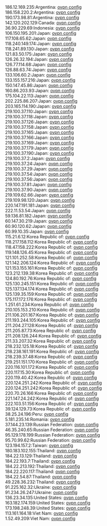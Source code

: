 186.12.169.235:Argentina: [ovpn config](vpn/186_12_169_235.ovpn)  
186.158.220.2:Argentina: [ovpn config](vpn/186_158_220_2.ovpn)  
190.173.98.81:Argentina: [ovpn config](vpn/190_173_98_81.ovpn)  
142.120.202.129:Canada: [ovpn config](vpn/142_120_202_129.ovpn)  
36.90.229.69:Indonesia: [ovpn config](vpn/36_90_229_69.ovpn)  
106.150.195.201:Japan: [ovpn config](vpn/106_150_195_201.ovpn)  
117.108.65.62:Japan: [ovpn config](vpn/117_108_65_62.ovpn)  
118.240.149.174:Japan: [ovpn config](vpn/118_240_149_174.ovpn)  
118.241.89.130:Japan: [ovpn config](vpn/118_241_89_130.ovpn)  
121.83.50.175:Japan: [ovpn config](vpn/121_83_50_175.ovpn)  
126.26.32.194:Japan: [ovpn config](vpn/126_26_32_194.ovpn)  
126.77.114.68:Japan: [ovpn config](vpn/126_77_114_68.ovpn)  
126.88.63.74:Japan: [ovpn config](vpn/126_88_63_74.ovpn)  
133.106.60.2:Japan: [ovpn config](vpn/133_106_60_2.ovpn)  
133.155.157.216:Japan: [ovpn config](vpn/133_155_157_216.ovpn)  
150.147.45.86:Japan: [ovpn config](vpn/150_147_45_86.ovpn)  
160.86.203.93:Japan: [ovpn config](vpn/160_86_203_93.ovpn)  
175.104.22.113:Japan: [ovpn config](vpn/175_104_22_113.ovpn)  
202.225.86.207:Japan: [ovpn config](vpn/202_225_86_207.ovpn)  
203.165.114.190:Japan: [ovpn config](vpn/203_165_114_190.ovpn)  
219.100.37.110:Japan: [ovpn config](vpn/219_100_37_110.ovpn)  
219.100.37.118:Japan: [ovpn config](vpn/219_100_37_118.ovpn)  
219.100.37.126:Japan: [ovpn config](vpn/219_100_37_126.ovpn)  
219.100.37.158:Japan: [ovpn config](vpn/219_100_37_158.ovpn)  
219.100.37.165:Japan: [ovpn config](vpn/219_100_37_165.ovpn)  
219.100.37.166:Japan: [ovpn config](vpn/219_100_37_166.ovpn)  
219.100.37.169:Japan: [ovpn config](vpn/219_100_37_169.ovpn)  
219.100.37.179:Japan: [ovpn config](vpn/219_100_37_179.ovpn)  
219.100.37.190:Japan: [ovpn config](vpn/219_100_37_190.ovpn)  
219.100.37.2:Japan: [ovpn config](vpn/219_100_37_2.ovpn)  
219.100.37.24:Japan: [ovpn config](vpn/219_100_37_24.ovpn)  
219.100.37.29:Japan: [ovpn config](vpn/219_100_37_29.ovpn)  
219.100.37.54:Japan: [ovpn config](vpn/219_100_37_54.ovpn)  
219.100.37.56:Japan: [ovpn config](vpn/219_100_37_56.ovpn)  
219.100.37.81:Japan: [ovpn config](vpn/219_100_37_81.ovpn)  
219.100.37.90:Japan: [ovpn config](vpn/219_100_37_90.ovpn)  
219.109.62.66:Japan: [ovpn config](vpn/219_109_62_66.ovpn)  
219.109.98.120:Japan: [ovpn config](vpn/219_109_98_120.ovpn)  
220.147.191.181:Japan: [ovpn config](vpn/220_147_191_181.ovpn)  
222.11.53.54:Japan: [ovpn config](vpn/222_11_53_54.ovpn)  
59.136.81.182:Japan: [ovpn config](vpn/59_136_81_182.ovpn)  
60.147.30.219:Japan: [ovpn config](vpn/60_147_30_219.ovpn)  
60.90.120.62:Japan: [ovpn config](vpn/60_90_120_62.ovpn)  
60.99.10.35:Japan: [ovpn config](vpn/60_99_10_35.ovpn)  
115.21.6.12:Korea Republic of: [ovpn config](vpn/115_21_6_12.ovpn)  
118.217.158.112:Korea Republic of: [ovpn config](vpn/118_217_158_112.ovpn)  
118.47.158.222:Korea Republic of: [ovpn config](vpn/118_47_158_222.ovpn)  
119.148.126.45:Korea Republic of: [ovpn config](vpn/119_148_126_45.ovpn)  
121.101.252.58:Korea Republic of: [ovpn config](vpn/121_101_252_58.ovpn)  
121.142.206.124:Korea Republic of: [ovpn config](vpn/121_142_206_124.ovpn)  
121.153.155.161:Korea Republic of: [ovpn config](vpn/121_153_155_161.ovpn)  
123.212.139.38:Korea Republic of: [ovpn config](vpn/123_212_139_38.ovpn)  
124.80.192.76:Korea Republic of: [ovpn config](vpn/124_80_192_76.ovpn)  
125.130.245.151:Korea Republic of: [ovpn config](vpn/125_130_245_151.ovpn)  
125.137.134.174:Korea Republic of: [ovpn config](vpn/125_137_134_174.ovpn)  
125.139.35.159:Korea Republic of: [ovpn config](vpn/125_139_35_159.ovpn)  
175.117.172.176:Korea Republic of: [ovpn config](vpn/175_117_172_176.ovpn)  
1.251.61.234:Korea Republic of: [ovpn config](vpn/1_251_61_234.ovpn)  
210.105.153.210:Korea Republic of: [ovpn config](vpn/210_105_153_210.ovpn)  
211.106.201.167:Korea Republic of: [ovpn config](vpn/211_106_201_167.ovpn)  
211.193.244.105:Korea Republic of: [ovpn config](vpn/211_193_244_105.ovpn)  
211.204.27.128:Korea Republic of: [ovpn config](vpn/211_204_27_128.ovpn)  
211.205.87.73:Korea Republic of: [ovpn config](vpn/211_205_87_73.ovpn)  
211.208.126.244:Korea Republic of: [ovpn config](vpn/211_208_126_244.ovpn)  
211.33.207.32:Korea Republic of: [ovpn config](vpn/211_33_207_32.ovpn)  
218.232.125.18:Korea Republic of: [ovpn config](vpn/218_232_125_18.ovpn)  
218.238.161.191:Korea Republic of: [ovpn config](vpn/218_238_161_191.ovpn)  
218.239.37.48:Korea Republic of: [ovpn config](vpn/218_239_37_48.ovpn)  
219.251.151.170:Korea Republic of: [ovpn config](vpn/219_251_151_170.ovpn)  
220.116.101.172:Korea Republic of: [ovpn config](vpn/220_116_101_172.ovpn)  
220.117.15.30:Korea Republic of: [ovpn config](vpn/220_117_15_30.ovpn)  
220.119.40.42:Korea Republic of: [ovpn config](vpn/220_119_40_42.ovpn)  
220.124.251.242:Korea Republic of: [ovpn config](vpn/220_124_251_242.ovpn)  
220.124.251.242:Korea Republic of: [ovpn config](vpn/220_124_251_242.ovpn)  
220.70.26.166:Korea Republic of: [ovpn config](vpn/220_70_26_166.ovpn)  
221.147.24.242:Korea Republic of: [ovpn config](vpn/221_147_24_242.ovpn)  
222.103.51.156:Korea Republic of: [ovpn config](vpn/222_103_51_156.ovpn)  
39.124.129.73:Korea Republic of: [ovpn config](vpn/39_124_129_73.ovpn)  
38.25.24.196:Peru: [ovpn config](vpn/38_25_24_196.ovpn)  
5.181.235.14:Romania: [ovpn config](vpn/5_181_235_14.ovpn)  
37.144.23.139:Russian Federation: [ovpn config](vpn/37_144_23_139.ovpn)  
46.35.240.65:Russian Federation: [ovpn config](vpn/46_35_240_65.ovpn)  
95.129.178.199:Russian Federation: [ovpn config](vpn/95_129_178_199.ovpn)  
95.70.99.62:Russian Federation: [ovpn config](vpn/95_70_99_62.ovpn)  
123.194.157.2:Taiwan: [ovpn config](vpn/123_194_157_2.ovpn)  
180.183.102.155:Thailand: [ovpn config](vpn/180_183_102_155.ovpn)  
184.22.13.129:Thailand: [ovpn config](vpn/184_22_13_129.ovpn)  
184.22.193.7:Thailand: [ovpn config](vpn/184_22_193_7.ovpn)  
184.22.213.192:Thailand: [ovpn config](vpn/184_22_213_192.ovpn)  
184.22.220.117:Thailand: [ovpn config](vpn/184_22_220_117.ovpn)  
184.22.54.87:Thailand: [ovpn config](vpn/184_22_54_87.ovpn)  
49.228.36.232:Thailand: [ovpn config](vpn/49_228_36_232.ovpn)  
91.225.162.32:Ukraine: [ovpn config](vpn/91_225_162_32.ovpn)  
91.234.26.247:Ukraine: [ovpn config](vpn/91_234_26_247.ovpn)  
136.23.34.135:United States: [ovpn config](vpn/136_23_34_135.ovpn)  
163.182.174.159:United States: [ovpn config](vpn/163_182_174_159.ovpn)  
173.198.248.39:United States: [ovpn config](vpn/173_198_248_39.ovpn)  
113.161.164.18:Viet Nam: [ovpn config](vpn/113_161_164_18.ovpn)  
1.52.49.209:Viet Nam: [ovpn config](vpn/1_52_49_209.ovpn)  
